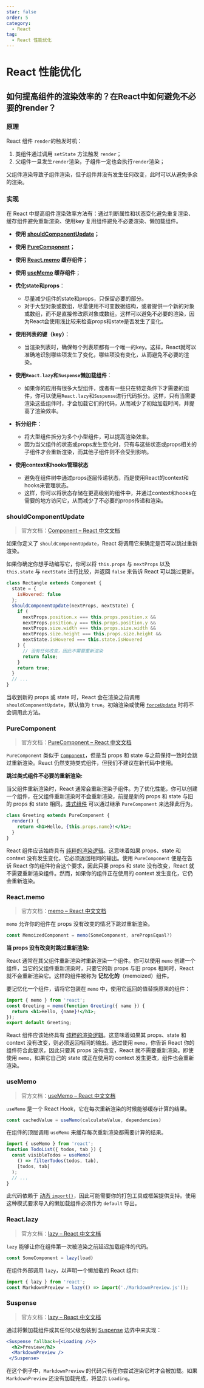 ```yaml
---
star: false
order: 5
category:
  - React
tag:
  - React 性能优化
---
```




# React 性能优化

## 如何提高组件的渲染效率的？在React中如何避免不必要的render？

### 原理

React 组件 `render`的触发时机：

1. 类组件通过调用 `setState` 方法触发 `render`；
2. 父组件一旦发生`render`渲染，子组件一定也会执行`render`渲染；

父组件渲染导致子组件渲染，但子组件并没有发生任何改变，此时可以从避免多余的渲染。

### 实现

在 React 中提高组件渲染效率方法有：通过判断属性和状态变化避免重复渲染、缓存组件避免重新渲染、使用key 复用组件避免不必要渲染、懒加载组件。

- **使用 [shouldComponentUpdate](https://zh-hans.react.dev/reference/react/Component#shouldcomponentupdate)；**
- **使用 [PureComponent](https://zh-hans.react.dev/reference/react/PureComponent)；**
- **使用 [React.memo](https://zh-hans.react.dev/reference/react/memo) 缓存组件；**
- **使用 [useMemo](https://zh-hans.react.dev/reference/react/useMemo) 缓存组件**；
- **优化state和props**：
  - 尽量减少组件的state和props，只保留必要的部分。
  - 对于大型对象或数组，尽量使用不可变数据结构，或者提供一个新的对象或数组，而不是直接修改原对象或数组。这样可以避免不必要的渲染，因为React会使用浅比较来检查props和state是否发生了变化。

- **使用列表的键（key）**：
  - 当渲染列表时，确保每个列表项都有一个唯一的key。这样，React就可以准确地识别哪些项发生了变化，哪些项没有变化，从而避免不必要的渲染。

- **使用`React.lazy`和`Suspense`懒加载组件**：
  - 如果你的应用有很多大型组件，或者有一些只在特定条件下才需要的组件，你可以使用`React.lazy`和`Suspense`进行代码拆分。这样，只有当需要渲染这些组件时，才会加载它们的代码，从而减少了初始加载时间，并提高了渲染效率。

- **拆分组件**：
  - 将大型组件拆分为多个小型组件，可以提高渲染效率。
  - 因为当父组件的状态或props发生变化时，只有与这些状态或props相关的子组件才会重新渲染，而其他子组件则不会受到影响。
- **使用context和hooks管理状态**
  - 避免在组件树中通过props逐层传递状态，而是使用React的context和hooks来管理状态。
  - 这样，你可以将状态存储在更高级别的组件中，并通过context和hooks在需要的地方访问它，从而减少了不必要的props传递和渲染。
  




### shouldComponentUpdate

> 官方文档：[Component – React 中文文档](https://zh-hans.react.dev/reference/react/Component#shouldcomponentupdate)

如果你定义了 `shouldComponentUpdate`，React 将调用它来确定是否可以跳过重新渲染。

如果你确定你想手动编写它，你可以将 `this.props` 与 `nextProps` 以及 `this.state` 与 `nextState` 进行比较，并返回 `false` 来告诉 React 可以跳过更新。

```jsx
class Rectangle extends Component {
  state = {
    isHovered: false
  };
  shouldComponentUpdate(nextProps, nextState) {
    if (
      nextProps.position.x === this.props.position.x &&
      nextProps.position.y === this.props.position.y &&
      nextProps.size.width === this.props.size.width &&
      nextProps.size.height === this.props.size.height &&
      nextState.isHovered === this.state.isHovered
    ) {
      // 没有任何改变，因此不需要重新渲染
      return false;
    }
    return true;
  }
  // ...
}
```

当收到新的 props 或 state 时，React 会在渲染之前调用 `shouldComponentUpdate`，默认值为 `true`。初始渲染或使用 [`forceUpdate`](https://zh-hans.react.dev/reference/react/Component#forceupdate) 时将不会调用此方法。

### PureComponent

> 官方文档：[PureComponent – React 中文文档](https://zh-hans.react.dev/reference/react/PureComponent)

`PureComponent` 类似于 [`Component`](https://zh-hans.react.dev/reference/react/Component)，但是当 props 和 state 与之前保持一致时会跳过重新渲染。React 仍然支持类式组件，但我们不建议在新代码中使用。

**跳过类式组件不必要的重新渲染:** 

当父组件重新渲染时，React 通常会重新渲染子组件。为了优化性能，你可以创建一个组件，在父组件重新渲染时不会重新渲染，前提是新的 props 和 state 与旧的 props 和 state 相同。[类式组件](https://zh-hans.react.dev/reference/react/Component) 可以通过继承 `PureComponent` 来选择此行为。

```jsx
class Greeting extends PureComponent {
  render() {
    return <h1>Hello, {this.props.name}!</h1>;
  }
}
```

React 组件应该始终具有 [纯粹的渲染逻辑](https://zh-hans.react.dev/learn/keeping-components-pure)。这意味着如果 props、state 和 context 没有发生变化，它必须返回相同的输出。使用 `PureComponent` 便是在告诉 React 你的组件符合这个要求，因此只要 props 和 state 没有改变，React 就不需要重新渲染组件。然而，如果你的组件正在使用的 context 发生变化，它仍会重新渲染。

###  React.memo

> 官方文档：[memo – React 中文文档](https://zh-hans.react.dev/reference/react/memo#skipping-re-rendering-when-props-are-unchanged)

`memo` 允许你的组件在 props 没有改变的情况下跳过重新渲染。

```jsx
const MemoizedComponent = memo(SomeComponent, arePropsEqual?)
```

**当 props 没有改变时跳过重新渲染:** 

React 通常在其父组件重新渲染时重新渲染一个组件。你可以使用 `memo` 创建一个组件，当它的父组件重新渲染时，只要它的新 props 与旧 props 相同时，React 就不会重新渲染它。这样的组件被称为 **记忆化的**（memoized）组件。

要记忆化一个组件，请将它包装在 `memo` 中，使用它返回的值替换原来的组件：

```jsx
import { memo } from 'react';
const Greeting = memo(function Greeting({ name }) {
  return <h1>Hello, {name}!</h1>;
});
export default Greeting;
```

React 组件应该始终具有 [纯粹的渲染逻辑](https://zh-hans.react.dev/learn/keeping-components-pure)。这意味着如果其 props、state 和 context 没有改变，则必须返回相同的输出。通过使用 `memo`，你告诉 React 你的组件符合此要求，因此只要其 props 没有改变，React 就不需要重新渲染。即使使用 `memo`，如果它自己的 state 或正在使用的 context 发生更改，组件也会重新渲染。

### useMemo

> 官方文档：[useMemo – React 中文文档](https://zh-hans.react.dev/reference/react/useMemo)

`useMemo` 是一个 React Hook，它在每次重新渲染的时候能够缓存计算的结果。

```jsx
const cachedValue = useMemo(calculateValue, dependencies)
```

在组件的顶层调用 `useMemo` 来缓存每次重新渲染都需要计算的结果。

```jsx
import { useMemo } from 'react';
function TodoList({ todos, tab }) {
  const visibleTodos = useMemo(
    () => filterTodos(todos, tab),
    [todos, tab]
  );
  // ...
}
```

此代码依赖于 [动态 `import()`](https://developer.mozilla.org/zh-CN/docs/Web/JavaScript/Reference/Operators/import)，因此可能需要你的打包工具或框架提供支持。使用这种模式要求导入的懒加载组件必须作为 `default` 导出。

### React.lazy

> 官方文档：[lazy – React 中文文档](https://zh-hans.react.dev/reference/react/lazy)

`lazy` 能够让你在组件第一次被渲染之前延迟加载组件的代码。

```jsx
const SomeComponent = lazy(load)
```

在组件外部调用 `lazy`，以声明一个懒加载的 React 组件:

```jsx
import { lazy } from 'react';
const MarkdownPreview = lazy(() => import('./MarkdownPreview.js'));
```

### Suspense 

> 官方文档：[lazy – React 中文文档](https://zh-hans.react.dev/reference/react/lazy#suspense-for-code-splitting)

通过将懒加载组件或其任何父级包装到 [Suspense](https://zh-hans.react.dev/reference/react/Suspense) 边界中来实现：

```jsx
<Suspense fallback={<Loading />}>
  <h2>Preview</h2>
  <MarkdownPreview />
 </Suspense>
```

在这个例子中，`MarkdownPreview` 的代码只有在你尝试渲染它时才会被加载。如果 `MarkdownPreview` 还没有加载完成，将显示 `Loading`。

